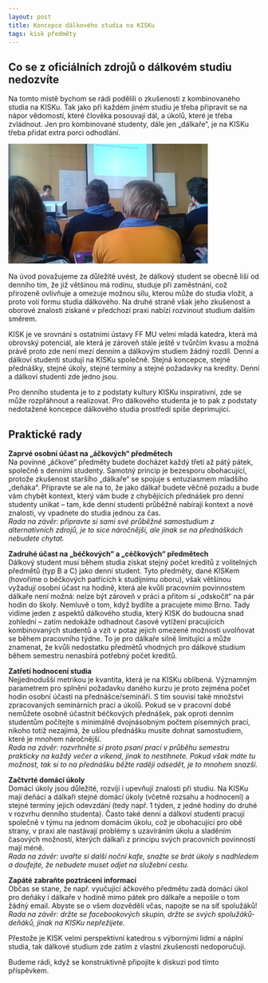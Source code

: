 ```yaml
---
layout: post
title: Koncepce dálkového studia na KISKu
tags: kisk předměty
---
```


## Co se z oficiálních zdrojů o dálkovém studiu nedozvíte
Na tomto místě bychom se rádi podělili o zkušenosti z kombinovaného studia na KISKu. Tak jako při každém jiném studiu je třeba připravit se na nápor vědomostí, které člověka posouvají dál, a úkolů, které je třeba zvládnout. Jen pro kombinované studenty, dále jen „dálkaře“, je na KISKu třeba přidat extra porci odhodlání. 

<img src="/images/vyuka-kisk.jpg" alt="výuka na KISK">

Na úvod považujeme za důležité uvést, že dálkový student se obecně liší od denního tím, že již většinou má rodinu, studuje při zaměstnání, což přirozeně ovlivňuje a omezuje možnou sílu, kterou může do studia vložit, a proto volí formu studia dálkového. Na druhé straně však jeho zkušenost a oborové znalosti získané v předchozí praxi nabízí rozvinout studium dalším směrem. 

KISK je ve srovnání s ostatními ústavy FF MU velmi mladá katedra, která má obrovský potenciál, ale která je zároveň stále ještě v tvůrčím kvasu a možná právě proto zde není mezí denním a dálkovým studiem žádný rozdíl. Denní a dálkoví studenti studují na KISKu společně. Stejná koncepce, stejné přednášky, stejné úkoly, stejné termíny a stejné požadavky na kredity. Denní a dálkoví studenti zde jedno jsou.

Pro denního studenta je to z podstaty kultury KISKu inspirativní, zde se může rozpřáhnout a realizovat. Pro dálkového studenta je to pak z podstaty nedotažené koncepce dálkového studia prostředí spíše deprimující.

<h2>Praktické rady</h2>
<b>Zaprvé osobní účast na „áčkových“ předmětech</b><br>
Na povinné „áčkové“ předměty budete docházet každý třetí až pátý pátek, společně s denními studenty. Samotný princip je bezesporu obohacující, protože zkušenost staršího „dálkaře“ se spojuje s entuziasmem mladšího „deňáka“. Připravte se ale na to, že jako dálkař budete věčně pozadu a bude vám chybět kontext, který vám bude z chybějících přednášek pro denní studenty unikat – tam, kde denní studenti průběžně nabírají kontext a nové znalosti, vy vpadnete do studia jednou za čas.<br><i>Rada na závěr: připravte si sami své průběžné samostudium z alternativních zdrojů, je to sice náročnější, ale jinak se na přednáškách nebudete chytat.</i>

<b>Zadruhé účast na „béčkových“ a „céčkových“ předmětech</b><br>
Dálkový student musí během studia získat stejný počet kreditů z volitelných předmětů (typ B a C) jako denní student. Tyto předměty, dané KISKem (hovoříme o béčkových patřících k studijnímu oboru), však většinou vyžadují osobní účast na hodině, která ale kvůli pracovním povinnostem dálkaře není možná: nelze být zároveň v práci a přitom si „odskočit“ na pár hodin do školy. Nemluvě o tom, když bydlíte a pracujete mimo Brno. Tady vidíme jeden z aspektů dálkového studia, který KISK do budoucna snad zohlední – zatím nedokáže odhadnout časové vytížení pracujících kombinovaných studentů a vzít v potaz jejich omezené možnosti uvolňovat se během pracovního týdne. To je pro dálkaře silně limitující a může znamenat, že kvůli nedostatku předmětů vhodných pro dálkové studium během semestru nenasbírá potřebný počet kreditů.

<b>Zatřetí hodnocení studia</b><br>
Nejjednodušší metrikou je kvantita, která je na KISKu oblíbená. Významným parametrem pro splnění požadavku daného kurzu je proto zejména počet hodin osobní účasti na přednášce/semináři. S tím souvisí také množství zpracovaných seminárních prací a úkolů. Pokud se v pracovní době nemůžete osobně účastnit béčkových přednášek, pak oproti denním studentům počítejte s minimálně dvojnásobným počtem písemných prací, nikoho totiž nezajímá, že ušlou přednášku musíte dohnat samostudiem, které je mnohem náročnější. <br><i>Rada na závěr: rozvrhněte si proto psaní prací v průběhu semestru prakticky na každý večer a víkend, jinak to nestihnete. Pokud však máte tu možnost, tak si to na přednášku běžte raději odsedět, je to mnohem snazší.</i>

<b>Začtvrté domácí úkoly</b><br>
Domácí úkoly jsou důležité, rozvíjí i upevňují znalosti při studiu. Na KISKu mají deňáci a dálkaři stejné domácí úkoly (včetně rozsahu a hodnocení) a stejné termíny jejich odevzdání (tedy např. 1 týden, z jedné hodiny do druhé v rozvrhu denního studenta). Často také denní a dálkoví studenti pracují společně v týmu na jednom domácím úkolu, což je obohacující pro obě strany, v praxi ale nastávají problémy s uzavíráním úkolu a sladěním časových možností, kterých dálkaři z principu svých pracovních povinností mají méně. <br><i>Rada na závěr: uvařte si další noční kafe, snažte se brát úkoly s nadhledem a doufejte, že nebudete muset odjet na služební cestu.</i>

<b>Zapáté zabraňte poztrácení informací</b><br>Občas se stane, že např. vyučující áčkového předmětu zadá domácí úkol pro deňáky i dálkaře v hodině mimo pátek pro dálkaře a nepošle o tom žádný email. Abyste se o všem dozvěděli včas, napojte se na síť spolužáků! <br><i>Rada na závěr: držte se facebookových skupin, držte se svých spolužáků-deňáků, jinak na KISKu nepřežijete.</i>

Přestože je KISK velmi perspektivní katedrou s výbornými lidmi a náplní studia, tak dálkové studium zde zatím z vlastní zkušenosti nedoporučuji.

Budeme rádi, když se konstruktivně připojíte k diskuzi pod tímto příspěvkem.
